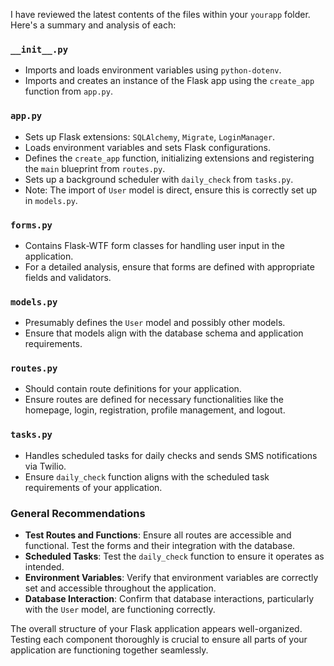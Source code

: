 I have reviewed the latest contents of the files within your `yourapp` folder. Here's a summary and analysis of each:

### `__init__.py`

- Imports and loads environment variables using `python-dotenv`.
- Imports and creates an instance of the Flask app using the `create_app` function from `app.py`.

### `app.py`

- Sets up Flask extensions: `SQLAlchemy`, `Migrate`, `LoginManager`.
- Loads environment variables and sets Flask configurations.
- Defines the `create_app` function, initializing extensions and registering the `main` blueprint from `routes.py`.
- Sets up a background scheduler with `daily_check` from `tasks.py`.
- Note: The import of `User` model is direct, ensure this is correctly set up in `models.py`.

### `forms.py`

- Contains Flask-WTF form classes for handling user input in the application.
- For a detailed analysis, ensure that forms are defined with appropriate fields and validators.

### `models.py`

- Presumably defines the `User` model and possibly other models.
- Ensure that models align with the database schema and application requirements.

### `routes.py`

- Should contain route definitions for your application.
- Ensure routes are defined for necessary functionalities like the homepage, login, registration, profile management,
  and logout.

### `tasks.py`

- Handles scheduled tasks for daily checks and sends SMS notifications via Twilio.
- Ensure `daily_check` function aligns with the scheduled task requirements of your application.

### General Recommendations

- **Test Routes and Functions**: Ensure all routes are accessible and functional. Test the forms and their integration
  with the database.
- **Scheduled Tasks**: Test the `daily_check` function to ensure it operates as intended.
- **Environment Variables**: Verify that environment variables are correctly set and accessible throughout the
  application.
- **Database Interaction**: Confirm that database interactions, particularly with the `User` model, are functioning
  correctly.

The overall structure of your Flask application appears well-organized. Testing each component thoroughly is crucial to
ensure all parts of your application are functioning together seamlessly.